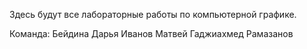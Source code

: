 Здесь будут все лабораторные работы по компьютерной графике.

Команда:
Бейдина Дарья 
Иванов Матвей
Гаджиахмед Рамазанов
